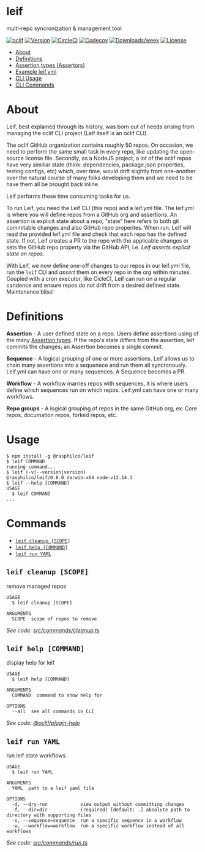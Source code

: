 leif
====

multi-repo syncronization &amp; management tool

[![oclif](https://img.shields.io/badge/cli-oclif-brightgreen.svg)](https://oclif.io)
[![Version](https://img.shields.io/npm/v/leif.svg)](https://npmjs.org/package/leif)
[![CircleCI](https://circleci.com/gh/RasPhilCo/leif/tree/master.svg?style=shield)](https://circleci.com/gh/RasPhilCo/leif/tree/master)
[![Codecov](https://codecov.io/gh/RasPhilCo/leif/branch/master/graph/badge.svg)](https://codecov.io/gh/RasPhilCo/leif)
[![Downloads/week](https://img.shields.io/npm/dw/leif.svg)](https://npmjs.org/package/leif)
[![License](https://img.shields.io/npm/l/leif.svg)](https://github.com/RasPhilCo/leif/blob/master/package.json)

<!-- toc -->
* [About](#about)
* [Definitions](#definitions)
* [Assertion types (Assertors)](#assertions)
* [Example leif.yml](#leif.yml)
* [CLI Usage](#usage)
* [CLI Commands](#commands)
<!-- tocstop -->
# About
Leif, best explained through its history, was born out of needs arising from managing the oclif CLI project (Leif itself is an oclif CLI).

The oclif GitHub organization contains roughly 50 repos. On occasion, we need to perform the same small task in every repo, like updating the open-source license file. Secondly, as a NodeJS project, a lot of the oclif repos have very similiar state (think: dependencies, package.json properties, testing configs, etc) which, over time, would drift slightly from one-another over the natural course of many folks developing them and we need to be have them all be brought back inline.

Leif performs these time consuming tasks for us.

To run Leif, you need the Leif CLI (this repo) and a leif.yml file. The leif.yml is where you will define repos from a GitHub org and assertions. An assertion is explicit state about a repo, "state" here refers to both git commitable changes and also GitHub repo properites. When run, Leif will read the provided leif.yml file and check that each repo has the defined state. If not, Leif creates a PR to the repo with the applicable changes or sets the GitHub repo property via the GitHub API, i.e. _Leif asserts explicit state on repos_.

With Leif, we now define one-off changes to our repos in our leif.yml file, run the `leif` CLI and _assert_ them on every repo in the org within minutes. Coupled with a cron executor, like CicleCI, Leif can run on a regular candence and ensure repos do not drift from a desired defined state. Maintenance bliss!

# Definitions
**Assertion** - A user defined state on a repo. Users define assertions using of the many [Assertion types](#assertion-types). If the repo's state differs from the assertion, leif commits the changes; an Assertion becomes a single commit.

**Sequence** - A logical grouping of one or more assertions. Leif allows us to chain many assertions into a sequenece and run them all syncronously. Leif.yml can have one or many sequences. A Sequence becomes a PR.

**Workflow** - A workflow marries repos with sequences, it is where users define which sequences run on which repos. Leif.yml can have one or many workflows.

**Repo groups** - A logical grouping of repos in the same GitHub org, ex: Core repos, documation repos, forked repos, etc.
# Usage
<!-- usage -->
```sh-session
$ npm install -g @rasphilco/leif
$ leif COMMAND
running command...
$ leif (-v|--version|version)
@rasphilco/leif/0.8.0 darwin-x64 node-v12.14.1
$ leif --help [COMMAND]
USAGE
  $ leif COMMAND
...
```
<!-- usagestop -->
# Commands
<!-- commands -->
* [`leif cleanup [SCOPE]`](#leif-cleanup-scope)
* [`leif help [COMMAND]`](#leif-help-command)
* [`leif run YAML`](#leif-run-yaml)

## `leif cleanup [SCOPE]`

remove managed repos

```
USAGE
  $ leif cleanup [SCOPE]

ARGUMENTS
  SCOPE  scope of repos to remove
```

_See code: [src/commands/cleanup.ts](https://github.com/RasPhilCo/leif/blob/v0.8.0/src/commands/cleanup.ts)_

## `leif help [COMMAND]`

display help for leif

```
USAGE
  $ leif help [COMMAND]

ARGUMENTS
  COMMAND  command to show help for

OPTIONS
  --all  see all commands in CLI
```

_See code: [@oclif/plugin-help](https://github.com/oclif/plugin-help/blob/v3.2.1/src/commands/help.ts)_

## `leif run YAML`

run leif state workflows

```
USAGE
  $ leif run YAML

ARGUMENTS
  YAML  path to a leif yaml file

OPTIONS
  -d, --dry-run            view output without committing changes
  -f, --dir=dir            (required) [default: .] absolute path to directory with supporting files
  -s, --sequence=sequence  run a specific sequence in a workflow
  -w, --workflow=workflow  run a specific workflow instead of all workflows
```

_See code: [src/commands/run.ts](https://github.com/RasPhilCo/leif/blob/v0.8.0/src/commands/run.ts)_
<!-- commandsstop -->
